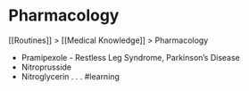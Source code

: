 # Pharmacology
[[Routines]] > [[Medical Knowledge]] > Pharmacology

* Pramipexole - Restless Leg Syndrome, Parkinson’s Disease
* Nitroprusside
* Nitroglycerin
.
.
.
#learning